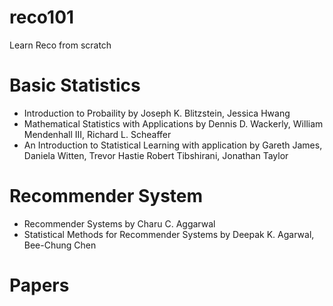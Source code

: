 # reco101
Learn Reco from scratch 

# Basic Statistics
- Introduction to Probaility by Joseph K. Blitzstein, Jessica Hwang
- Mathematical Statistics with Applications by Dennis D. Wackerly, William Mendenhall III, Richard L. Scheaffer
- An Introduction to Statistical Learning with application by Gareth James, Daniela Witten, Trevor Hastie Robert Tibshirani, Jonathan Taylor

# Recommender System
- Recommender Systems by Charu C. Aggarwal
- Statistical Methods for Recommender Systems by Deepak K. Agarwal, Bee-Chung Chen

# Papers